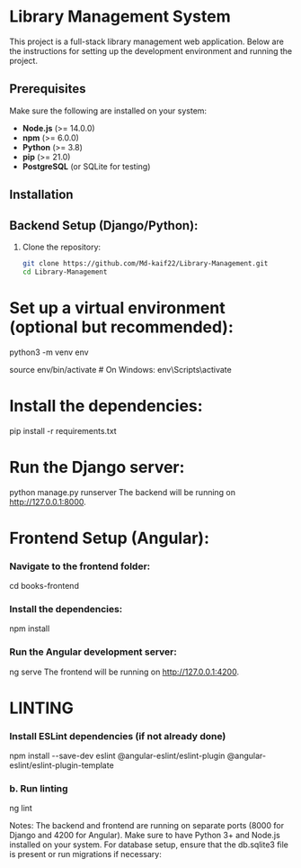# Library Management System

This project is a full-stack library management web application. Below are the instructions for setting up the development environment and running the project.

## Prerequisites

Make sure the following are installed on your system:

- **Node.js** (>= 14.0.0)
- **npm** (>= 6.0.0)
- **Python** (>= 3.8)
- **pip** (>= 21.0)
- **PostgreSQL** (or SQLite for testing)

## Installation

## Backend Setup (Django/Python):
1. Clone the repository:
   ```bash
   git clone https://github.com/Md-kaif22/Library-Management.git
   cd Library-Management
   
# Set up a virtual environment (optional but recommended):
python3 -m venv env

source env/bin/activate  # On Windows: env\Scripts\activate

# Install the dependencies:
pip install -r requirements.txt

# Run the Django server:
python manage.py runserver
The backend will be running on http://127.0.0.1:8000.

# Frontend Setup (Angular):
### Navigate to the frontend folder:
cd books-frontend

### Install the dependencies:
npm install

### Run the Angular development server:
ng serve
The frontend will be running on http://127.0.0.1:4200.

# LINTING
### Install ESLint dependencies (if not already done)
npm install --save-dev eslint @angular-eslint/eslint-plugin @angular-eslint/eslint-plugin-template

### b. Run linting
ng lint

Notes:
The backend and frontend are running on separate ports (8000 for Django and 4200 for Angular).
Make sure to have Python 3+ and Node.js installed on your system.
For database setup, ensure that the db.sqlite3 file is present or run migrations if necessary:

